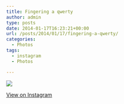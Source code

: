 ```yaml
---
title: Fingering a qwerty
author: admin
type: posts
date: 2014-01-17T16:23:21+00:00
url: /posts/2014/01/17/fingering-a-qwerty/
categories:
  - Photos
tags:
  - instagram
  - Photos

---
```

<img src="https://lobban.org/wordpress//HLIC/0227563981539499311273817b716696.jpg" class="instagram-image" />

<p class="view-instagram">
  <a href="http://instagram.com/p/jRrhpnKlo6/">View on Instagram</a>
</p>